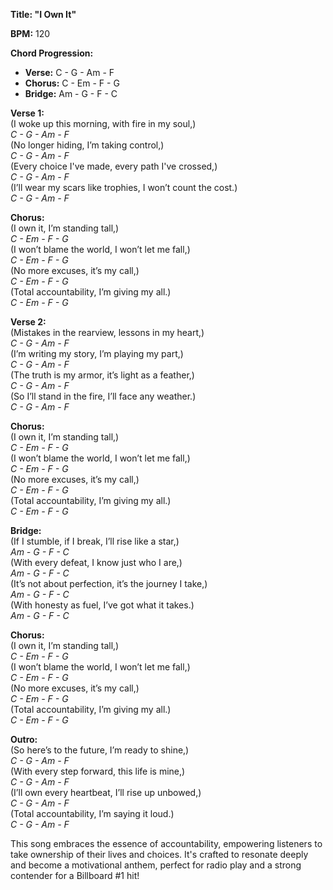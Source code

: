 **Title: "I Own It"**  

**BPM:** 120  

**Chord Progression:**  
- **Verse:** C - G - Am - F  
- **Chorus:** C - Em - F - G  
- **Bridge:** Am - G - F - C  

**Verse 1:**  
(I woke up this morning, with fire in my soul,)  
*C - G - Am - F*  
(No longer hiding, I’m taking control,)  
*C - G - Am - F*  
(Every choice I've made, every path I've crossed,)  
*C - G - Am - F*  
(I’ll wear my scars like trophies, I won’t count the cost.)  
*C - G - Am - F*  

**Chorus:**  
(I own it, I’m standing tall,)  
*C - Em - F - G*  
(I won’t blame the world, I won’t let me fall,)  
*C - Em - F - G*  
(No more excuses, it’s my call,)  
*C - Em - F - G*  
(Total accountability, I’m giving my all.)  
*C - Em - F - G*  

**Verse 2:**  
(Mistakes in the rearview, lessons in my heart,)  
*C - G - Am - F*  
(I’m writing my story, I’m playing my part,)  
*C - G - Am - F*  
(The truth is my armor, it’s light as a feather,)  
*C - G - Am - F*  
(So I’ll stand in the fire, I’ll face any weather.)  
*C - G - Am - F*  

**Chorus:**  
(I own it, I’m standing tall,)  
*C - Em - F - G*  
(I won’t blame the world, I won’t let me fall,)  
*C - Em - F - G*  
(No more excuses, it’s my call,)  
*C - Em - F - G*  
(Total accountability, I’m giving my all.)  
*C - Em - F - G*  

**Bridge:**  
(If I stumble, if I break, I’ll rise like a star,)  
*Am - G - F - C*  
(With every defeat, I know just who I are,)  
*Am - G - F - C*  
(It’s not about perfection, it’s the journey I take,)  
*Am - G - F - C*  
(With honesty as fuel, I’ve got what it takes.)  
*Am - G - F - C*  

**Chorus:**  
(I own it, I’m standing tall,)  
*C - Em - F - G*  
(I won’t blame the world, I won’t let me fall,)  
*C - Em - F - G*  
(No more excuses, it’s my call,)  
*C - Em - F - G*  
(Total accountability, I’m giving my all.)  
*C - Em - F - G*  

**Outro:**  
(So here’s to the future, I’m ready to shine,)  
*C - G - Am - F*  
(With every step forward, this life is mine,)  
*C - G - Am - F*  
(I’ll own every heartbeat, I’ll rise up unbowed,)  
*C - G - Am - F*  
(Total accountability, I’m saying it loud.)  
*C - G - Am - F*  

This song embraces the essence of accountability, empowering listeners to take ownership of their lives and choices. It's crafted to resonate deeply and become a motivational anthem, perfect for radio play and a strong contender for a Billboard #1 hit!